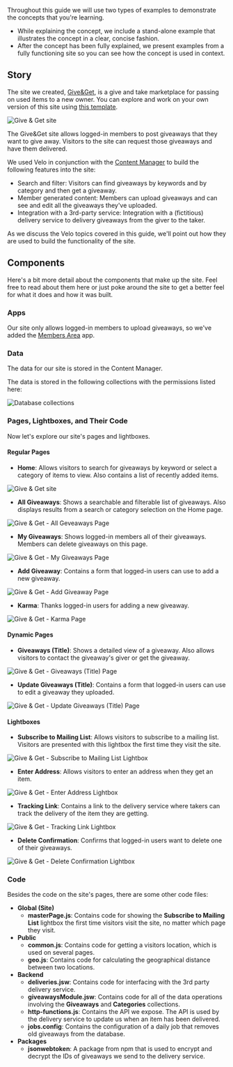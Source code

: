 Throughout this guide we will use two types of examples to demonstrate the concepts that you're learning. 

-   While explaining the concept, we include a stand-alone example that illustrates the concept in a clear, concise fashion. 
-   After the concept has been fully explained, we present examples from a fully functioning site so you can see how the concept is used in context.

## Story

The site we created, [Give&Get](https://www.wix.com/velo-dev/giveandget), is a give and take marketplace for passing on used items to a new owner. You can explore and work on your own version of this site using [this template](https://editor.wix.com/html/editor/web/renderer/new?siteId=bc57d791-a42d-4f8c-b74e-bd51b6dd0095&metaSiteId=398bcfa9-b93e-435a-95ea-9a0c15d56d36&autoDevMode=true). 

![Give & Get site](../media/give-and-get-story.gif)


The Give&Get site allows logged-in members to post giveaways that they want to give away. Visitors to the site can request those giveaways and have them delivered. 

We used Velo in conjunction with the [Content Manager](https://learn.wix.com/en/) to build the following features into the site:

-   Search and filter: Visitors can find giveaways by keywords and by category and then get a giveaway.
-   Member generated content: Members can upload giveaways and can see and edit all the giveaways they've uploaded.
-   Integration with a 3rd-party service: Integration with a (fictitious) delivery service to delivery giveaways from the giver to the taker.

As we discuss the Velo topics covered in this guide, we'll point out how they are used to build the functionality of the site.

## Components

Here's a bit more detail about the components that make up the site. Feel free to read about them here or just poke around the site to get a better feel for what it does and how it was built.

### Apps

Our site only allows logged-in members to upload giveaways, so we've added the [Members Area](https://support.wix.com/en/article/about-members-area) app.

### Data

The data for our site is stored in the Content Manager.

The data is stored in the following collections with the permissions listed here:

![Database collections](../media/give_and_get_collections.png)

### Pages, Lightboxes, and Their Code

Now let's explore our site's pages and lightboxes.

#### Regular Pages

-   **Home**: Allows visitors to search for giveaways by keyword or select a category of items to view. Also contains a list of recently added items. 

![Give & Get site](../media/give_and_get_home.gif)

-   **All Giveaways**: Shows a searchable and filterable list of giveaways. Also displays results from a search or category selection on the Home page.

![Give & Get - All Geveaways Page](../media/give_and_get_all_giveaways.png)

-   **My Giveaways**: Shows logged-in members all of their giveaways. Members can delete giveaways on this page.

![Give & Get - My Giveaways Page](../media/give_and_get_my_giveaways.png)

-   **Add Giveaway**: Contains a form that logged-in users can use to add a new giveaway. 

![Give & Get - Add Giveaway Page](../media/give_and_get_add_giveaway.png)

-   **Karma**: Thanks logged-in users for adding a new giveaway.

![Give & Get - Karma Page](../media/give_and_get_karma.png)

#### Dynamic Pages

-   **Giveaways (Title)**: Shows a detailed view of a giveaway. Also allows visitors to contact the giveaway's giver or get the giveaway.

![Give & Get - Giveaways (Title) Page](../media/give_and_get_giveaways_title.png)

-   **Update Giveaways (Title)**: Contains a form that logged-in users can use to edit a giveaway they uploaded.

![Give & Get - Update Giveaways (Title) Page](../media/give_and_get_update_giveaways_title.png)

#### Lightboxes

-   **Subscribe to Mailing List**: Allows visitors to subscribe to a mailing list. Visitors are presented with this lightbox the first time they visit the site.

![Give & Get - Subscribe to Mailing List Lightbox](../media/give_and_get_subscribe.png)

-   **Enter Address**: Allows visitors to enter an address when they get an item.

![Give & Get - Enter Address Lightbox](../media/give_and_get_address.png)

-   **Tracking Link**: Contains a link to the delivery service where takers can track the delivery of the item they are getting.

![Give & Get - Tracking Link Lightbox](../media/give_and_get_tracking.png)

-   **Delete Confirmation**: Confirms that logged-in users want to delete one of their giveaways.

![Give & Get - Delete Confirmation Lightbox](../media/give_and_get_delete_confirmation.png)

### Code

Besides the code on the site's pages, there are some other code files:

-   **Global (Site)**
    -   **masterPage.js**: Contains code for showing the **Subscribe to Mailing List** lightbox the first time visitors visit the site, no matter which page they visit.
-   **Public**
    -   **common.js**: Contains code for getting a visitors location, which is used on several pages.
    -   **geo.js**: Contains code for calculating the geographical distance between two locations.
-   **Backend**
    -   **deliveries.jsw**: Contains code for interfacing with the 3rd party delivery service.
    -   **giveawaysModule.jsw**: Contains code for all of the data operations involving the **Giveaways** and **Categories** collections.
    -   **http-functions.js**: Contains the API we expose. The API is used by the delivery service to update us when an item has been delivered.
    -   **jobs.config**: Contains the configuration of a daily job that removes old giveaways from the database.
-   **Packages**
    -   **jsonwebtoken**: A package from npm that is used to encrypt and decrypt the IDs of giveaways we send to the delivery service.